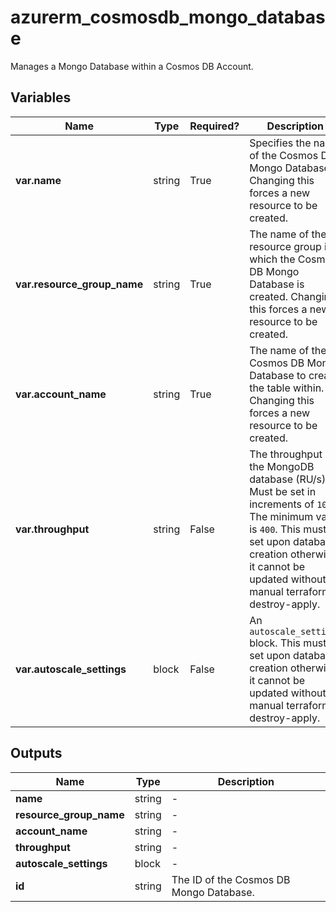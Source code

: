 # azurerm_cosmosdb_mongo_database

Manages a Mongo Database within a Cosmos DB Account.

## Variables

| Name | Type | Required? |  Description |
| ---- | ---- | --------- |  ----------- |
| **var.name** | string | True | Specifies the name of the Cosmos DB Mongo Database. Changing this forces a new resource to be created. | 
| **var.resource_group_name** | string | True | The name of the resource group in which the Cosmos DB Mongo Database is created. Changing this forces a new resource to be created. | 
| **var.account_name** | string | True | The name of the Cosmos DB Mongo Database to create the table within. Changing this forces a new resource to be created. | 
| **var.throughput** | string | False | The throughput of the MongoDB database (RU/s). Must be set in increments of `100`. The minimum value is `400`. This must be set upon database creation otherwise it cannot be updated without a manual terraform destroy-apply. | 
| **var.autoscale_settings** | block | False | An `autoscale_settings` block. This must be set upon database creation otherwise it cannot be updated without a manual terraform destroy-apply. | 



## Outputs

| Name | Type | Description |
| ---- | ---- | --------- | 
| **name** | string  | - | 
| **resource_group_name** | string  | - | 
| **account_name** | string  | - | 
| **throughput** | string  | - | 
| **autoscale_settings** | block  | - | 
| **id** | string  | The ID of the Cosmos DB Mongo Database. | 